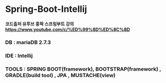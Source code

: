 # Spring-Boot-Intellij
#### 코드출처  유투브 홍팍 스프링부트 강의 https://www.youtube.com/c/%ED%99%8D%ED%8C%8D

### DB : mariaDB 2.7.3
### IDE : Intellij 
### TOOLS : SPRING BOOT(framework), BOOTSTRAP(framework) , GRADLE(build tool) , JPA , MUSTACHE(view)
 
